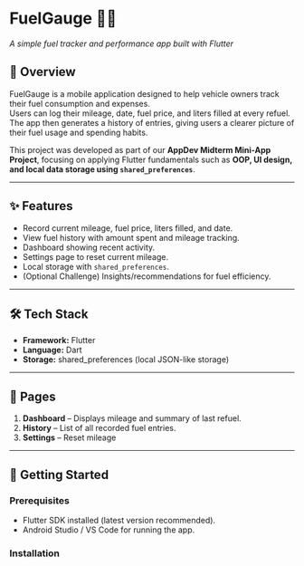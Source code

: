 # FuelGauge 🚗⛽  
*A simple fuel tracker and performance app built with Flutter*  

## 📌 Overview  
FuelGauge is a mobile application designed to help vehicle owners track their fuel consumption and expenses.  
Users can log their mileage, date, fuel price, and liters filled at every refuel. The app then generates a history of entries, giving users a clearer picture of their fuel usage and spending habits.  

This project was developed as part of our **AppDev Midterm Mini-App Project**, focusing on applying Flutter fundamentals such as **OOP, UI design, and local data storage using `shared_preferences`**.  

---

## ✨ Features  
- Record current mileage, fuel price, liters filled, and date.  
- View fuel history with amount spent and mileage tracking.  
- Dashboard showing recent activity.  
- Settings page to reset current mileage.  
- Local storage with `shared_preferences`.  
- (Optional Challenge) Insights/recommendations for fuel efficiency.  

---

## 🛠️ Tech Stack  
- **Framework:** Flutter  
- **Language:** Dart  
- **Storage:** shared_preferences (local JSON-like storage)  

---

## 📱 Pages  
1. **Dashboard** – Displays mileage and summary of last refuel.  
2. **History** – List of all recorded fuel entries.  
3. **Settings** – Reset mileage 

---

## 🚀 Getting Started  

### Prerequisites  
- Flutter SDK installed (latest version recommended).  
- Android Studio / VS Code for running the app.  

### Installation  

